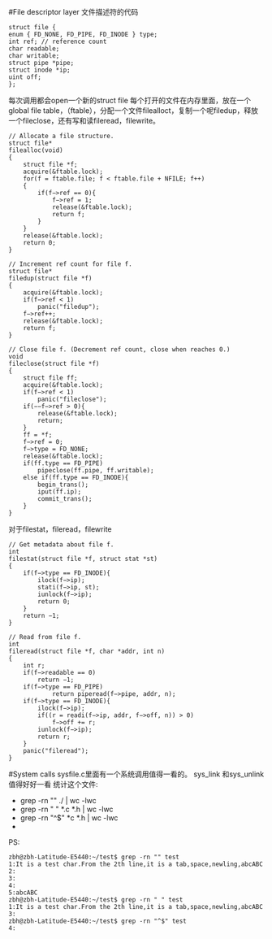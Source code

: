 #File descriptor layer
文件描述符的代码
```
struct file {
enum { FD_NONE, FD_PIPE, FD_INODE } type;
int ref; // reference count
char readable;
char writable;
struct pipe *pipe;
struct inode *ip;
uint off;
};
```
每次调用都会open一个新的struct file
每个打开的文件在内存里面，放在一个global file table，（ftable），分配一个文件filealloct，复制一个呢filedup，释放一个fileclose，还有写和读fileread，filewrite。
```
// Allocate a file structure.
struct file*
filealloc(void)
{
	struct file *f;
	acquire(&ftable.lock);
	for(f = ftable.file; f < ftable.file + NFILE; f++)
	{
		if(f−>ref == 0){
			f−>ref = 1;
			release(&ftable.lock);
			return f;
		}
	}
	release(&ftable.lock);
	return 0;
}

// Increment ref count for file f.
struct file*
filedup(struct file *f)
{
	acquire(&ftable.lock);
	if(f−>ref < 1)
		panic("filedup");
	f−>ref++;
	release(&ftable.lock);
	return f;
}

// Close file f. (Decrement ref count, close when reaches 0.)
void
fileclose(struct file *f)
{
	struct file ff;
	acquire(&ftable.lock);
	if(f−>ref < 1)
		panic("fileclose");
	if(−−f−>ref > 0){
		release(&ftable.lock);
		return;
	}
	ff = *f;
	f−>ref = 0;
	f−>type = FD_NONE;
	release(&ftable.lock);
	if(ff.type == FD_PIPE)
		pipeclose(ff.pipe, ff.writable);
	else if(ff.type == FD_INODE){
		begin_trans();
		iput(ff.ip);
		commit_trans();
	}
}
```
对于filestat，fileread，filewrite
```
// Get metadata about file f.
int
filestat(struct file *f, struct stat *st)
{
	if(f−>type == FD_INODE){
		ilock(f−>ip);
		stati(f−>ip, st);
		iunlock(f−>ip);
		return 0;
	}
	return −1;
}

// Read from file f.
int
fileread(struct file *f, char *addr, int n)
{
	int r;
	if(f−>readable == 0)
		return −1;
	if(f−>type == FD_PIPE)
			return piperead(f−>pipe, addr, n);
	if(f−>type == FD_INODE){
		ilock(f−>ip);
		if((r = readi(f−>ip, addr, f−>off, n)) > 0)
			f−>off += r;
		iunlock(f−>ip);
		return r;
	}
	panic("fileread");
}
```

#System calls
sysfile.c里面有一个系统调用值得一看的。
sys_link 和sys_unlink值得好好一看
统计这个文件:
- grep -rn "" ./ | wc -lwc
- grep -rn " " *.c *.h | wc -lwc
- grep -rn "^$" *c *.h | wc -lwc
- 

PS:
```
zbh@zbh-Latitude-E5440:~/test$ grep -rn "" test 
1:It is a test char.From the 2th line,it is a tab,space,newling,abcABC
2:	
3: 
4:
5:abcABC
zbh@zbh-Latitude-E5440:~/test$ grep -rn " " test 
1:It is a test char.From the 2th line,it is a tab,space,newling,abcABC
3: 
zbh@zbh-Latitude-E5440:~/test$ grep -rn "^$" test 
4:
```
